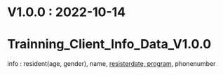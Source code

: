 # V1.0.0 : 2022-10-14
# Trainning_Client_Info_Data_V1.0.0
info : resident(age, gender), name, [resisterdate, program](deadline), phonenumber
